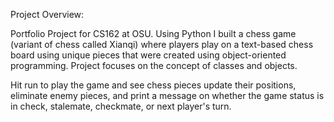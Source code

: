 Project Overview:

Portfolio Project for CS162 at OSU. Using Python I built a chess game 
(variant of chess called Xianqi) where players play on a text-based chess 
board using unique pieces that were created using object-oriented programming.
Project focuses on the concept of classes and objects.

Hit run to play the game and see chess pieces update their positions, eliminate
enemy pieces, and print a message on whether the game status is in check, 
stalemate, checkmate, or next player's turn.
